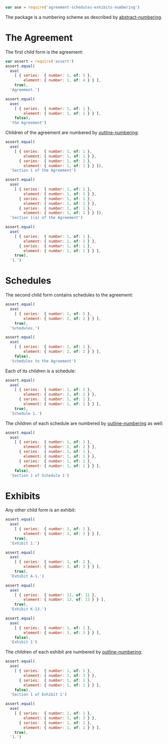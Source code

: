 ```javascript
var ase = require('agreement-schedules-exhibits-numbering')
```

The package is a numbering scheme as described by [abstract-numbering](https://www.npmjs.com/package/abstract-numbering).

# The Agreement

The first child form is the agreement:

```javascript
var assert = require('assert')
assert.equal(
  ase(
    [ { series:  { number: 1, of: 5 },
        element: { number: 1, of: 4 } } ],
    true),
  'Agreement.')

assert.equal(
  ase(
    [ { series:  { number: 1, of: 1 },
        element: { number: 1, of: 1 } } ],
    false),
  'the Agreement')
```

Children of the agreement are numbered by [outline-numbering][outline-numbering]:

```javascript
assert.equal(
  ase(
    [ { series:  { number: 1, of: 1 },
        element: { number: 1, of: 1 } },
      { series:  { number: 1, of: 1 },
        element: { number: 1, of: 1 } } ]),
  'Section 1 of the Agreement')

assert.equal(
  ase(
    [ { series:  { number: 1, of: 1 },
        element: { number: 1, of: 1 } },
      { series:  { number: 1, of: 1 },
        element: { number: 1, of: 1 } },
      { series:  { number: 1, of: 1 },
        element: { number: 1, of: 1 } } ]),
  'Section 1(a) of the Agreement')

assert.equal(
  ase(
    [ { series:  { number: 1, of: 1 },
        element: { number: 1, of: 1 } },
      { series:  { number: 1, of: 1 },
        element: { number: 1, of: 1 } } ],
    true),
  '1.')
```

# Schedules

The second child form contains schedules to the agreement:

```javascript
assert.equal(
  ase(
    [ { series:  { number: 1, of: 5 },
        element: { number: 2, of: 2 } } ],
    true),
  'Schedules.')

assert.equal(
  ase(
    [ { series:  { number: 1, of: 1 },
        element: { number: 2, of: 2 } } ],
    false),
  'Schedules to the Agreement')
```

Each of its children is a schedule:

```javascript
assert.equal(
  ase(
    [ { series:  { number: 1, of: 1 },
        element: { number: 2, of: 2 } },
      { series:  { number: 1, of: 1 },
        element: { number: 1, of: 1 } } ],
    true),
  'Schedule 1.')
```

The children of each schedule are numbered by [outline-numbering][outline-numbering] as well:

```javascript
assert.equal(
  ase(
    [ { series:  { number: 1, of: 1 },
        element: { number: 2, of: 2 } },
      { series:  { number: 1, of: 1 },
        element: { number: 1, of: 1 } },
      { series:  { number: 1, of: 1 },
        element: { number: 1, of: 1 } } ],
    false),
  'Section 1 of Schedule 1')
```

# Exhibits

Any other child form is an exhibit:

```javascript
assert.equal(
  ase(
    [ { series:  { number: 1, of: 1 },
        element: { number: 3, of: 3 } } ],
    true),
  'Exhibit 1.')

assert.equal(
  ase(
    [ { series:  { number: 1, of: 2 },
        element: { number: 3, of: 3 } } ],
    true),
  'Exhibit A-1.')

assert.equal(
  ase(
    [ { series:  { number: 11, of: 11 },
        element: { number: 13, of: 13 } } ],
    true),
  'Exhibit K-13.')

assert.equal(
  ase(
    [ { series:  { number: 1, of: 1 },
        element: { number: 3, of: 3 } } ],
    false),
  'Exhibit 1')
```

The children of each exhibit are numbered by [outline-numbering][outline-numbering]:

```javascript
assert.equal(
  ase(
    [ { series:  { number: 1, of: 1 },
        element: { number: 3, of: 3 } },
      { series:  { number: 1, of: 1 },
        element: { number: 1, of: 1 } } ],
    false),
  'Section 1 of Exhibit 1')

assert.equal(
  ase(
    [ { series:  { number: 1, of: 1 },
        element: { number: 3, of: 3 } },
      { series:  { number: 1, of: 1 },
        element: { number: 1, of: 1 } } ],
    true),
  '1.')
```

[outline-numbering]: https://npmjs.com/packages/outline-numbering
